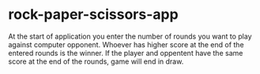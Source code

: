 # rock-paper-scissors-app
At the start of application you enter the number of rounds you want to play against computer opponent. Whoever has higher score at the end of the entered rounds is the winner. If the player and oppentent have the same score at the end of the rounds, game will end in draw.
